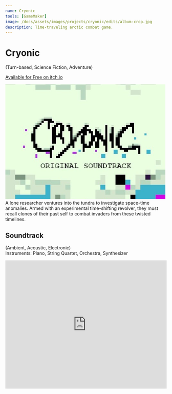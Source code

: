 ```yaml
---
name: Cryonic
tools: [GameMaker]
image: /docs/assets/images/projects/cryonic/edits/album-crop.jpg
description: Time-traveling arctic combat game.
---
```


# Cryonic
(Turn-based, Science Fiction, Adventure)

[Available for Free on itch.io](https://curioshade.itch.io/cryonic)

<div class="row">
<div class="col">
<img src="/docs/assets/images/projects/cryonic/edits/album-crop.jpg" alt="Title Image">
</div>
<div class="col">
A lone researcher ventures into the tundra to investigate space-time anomalies. Armed with an experimental time-shifting revolver, they must recall clones of their past self to combat invaders from these twisted timelines.
</div>
</div>

## Soundtrack
(Ambient, Acoustic, Electronic)\
Instruments: Piano, String Quartet, Orchestra, Synthesizer
<iframe width="100%" height="400" scrolling="no" frameborder="no" allow="autoplay" src="https://w.soundcloud.com/player/?url=https%3A//api.soundcloud.com/playlists/1289648479&color=%2300bcff&auto_play=false&hide_related=false&show_comments=true&show_user=true&show_reposts=false&show_teaser=true"></iframe>